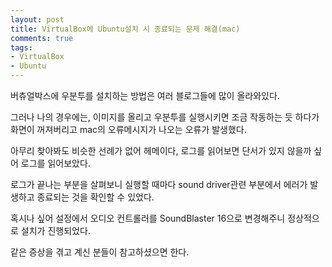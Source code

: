 ```yaml
---
layout: post
title: VirtualBox에 Ubuntu설치 시 종료되는 문제 해결(mac)
comments: true
tags:
- VirtualBox
- Ubuntu
---
```


버츄얼박스에 우분투를 설치하는 방법은 여러 블로그들에 많이 올라와있다.

그러나 나의 경우에는, 이미지를 올리고 우분투를 실행시키면 조금 작동하는 듯 하다가 화면이 꺼져버리고 mac의 오류메시지가 나오는 오류가 발생했다.

아무리 찾아봐도 비슷한 선례가 없어 헤메이다, 로그를 읽어보면 단서가 있지 않을까 싶어 로그를 읽어보았다.

로그가 끝나는 부분을 살펴보니 실행할 때마다 sound driver관련 부분에서 에러가 발생하고 종료되는 것을 확인할 수 있었다.

혹시나 싶어 설정에서 오디오 컨트롤러를 SoundBlaster 16으로 변경해주니 정상적으로 설치가 진행되었다.

같은 증상을 겪고 계신 분들이 참고하셨으면 한다.
